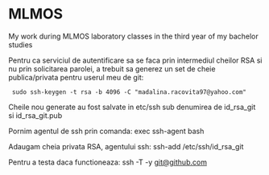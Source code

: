 # MLMOS
My work during MLMOS laboratory classes in the third year of my bachelor studies

Pentru ca serviciul de autentificare sa se faca prin intermediul cheilor RSA
si nu prin solicitarea parolei, a trebuit sa generez un set de cheie publica/privata
pentru userul meu de git:

     sudo ssh-keygen -t rsa -b 4096 -C "madalina.racovita97@yahoo.com"

Cheile nou generate au fost salvate in etc/ssh sub denumirea de id_rsa_git si id_rsa_git.pub

Pornim agentul de ssh prin comanda: 
      exec ssh-agent bash

Adaugam cheia privata RSA, agentului ssh: 
      ssh-add /etc/ssh/id_rsa_git

Pentru a testa daca functioneaza: 
      ssh -T -y git@github.com
